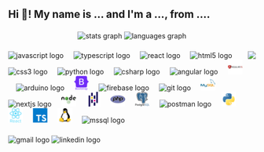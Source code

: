<h2 align="left">Hi 👋! My name is ... and I'm a ..., from ....</h2>

###

<div align="center">
  <img src="https://github-readme-stats.vercel.app/api?username=areimm&hide_title=false&hide_rank=false&show_icons=true&include_all_commits=true&count_private=true&disable_animations=false&theme=dracula&locale=en&hide_border=false" height="150" alt="stats graph"  />
  <img src="https://github-readme-stats.vercel.app/api/top-langs?username=areimm&locale=en&hide_title=false&layout=compact&card_width=320&langs_count=5&theme=dracula&hide_border=false" height="150" alt="languages graph"  />
</div>

###

<img align="right" height="150" src="https://media.giphy.com/media/Pb0d5MsNSeGoA2v1zv/giphy.gif?cid=ecf05e472pn1wkcbhxt4t501kf99dk35tbjhm2ifr777cwgk&ep=v1_gifs_search&rid=giphy.gif&ct=g"  />

###

<div align="left">
  <img src="https://cdn.jsdelivr.net/gh/devicons/devicon/icons/javascript/javascript-original.svg" height="30" alt="javascript logo" />
  <img width="12" />
  <img src="https://cdn.jsdelivr.net/gh/devicons/devicon/icons/typescript/typescript-original.svg" height="30" alt="typescript logo" />
  <img width="12" />
  <img src="https://cdn.jsdelivr.net/gh/devicons/devicon/icons/react/react-original.svg" height="30" alt="react logo" />
  <img width="12" />
  <img src="https://cdn.jsdelivr.net/gh/devicons/devicon/icons/html5/html5-original.svg" height="30" alt="html5 logo" />
  <img width="12" />
  <img src="https://cdn.jsdelivr.net/gh/devicons/devicon/icons/css3/css3-original.svg" height="30" alt="css3 logo" />
  <img width="12" />
  <img src="https://cdn.jsdelivr.net/gh/devicons/devicon/icons/python/python-original.svg" height="30" alt="python logo" />
  <img width="12" />
  <img src="https://cdn.jsdelivr.net/gh/devicons/devicon/icons/csharp/csharp-original.svg" height="30" alt="csharp logo" />
  <img width="12" />
  <img src="https://angular.io/assets/images/logos/angular/angular.svg" height="30" alt="angular logo" />
  <img width="12" />
  <img src="https://raw.githubusercontent.com/devicons/devicon/master/icons/angularjs/angularjs-original-wordmark.svg" height="30" alt="angularjs logo" />
  <img width="12" />
  <img src="https://cdn.worldvectorlogo.com/logos/arduino-1.svg" height="30" alt="arduino logo" />
  <img width="12" />
  <img src="https://raw.githubusercontent.com/devicons/devicon/master/icons/bootstrap/bootstrap-plain-wordmark.svg" height="30" alt="bootstrap logo" />
  <img width="12" />
  <img src="https://www.vectorlogo.zone/logos/firebase/firebase-icon.svg" height="30" alt="firebase logo" />
  <img width="12" />
  <img src="https://www.vectorlogo.zone/logos/git-scm/git-scm-icon.svg" height="30" alt="git logo" />
  <img width="12" />
  <img src="https://raw.githubusercontent.com/devicons/devicon/master/icons/mysql/mysql-original-wordmark.svg" height="30" alt="mysql logo" />
  <img width="12" />
  <img src="https://cdn.worldvectorlogo.com/logos/nextjs-2.svg" height="30" alt="nextjs logo" />
  <img width="12" />
  <img src="https://raw.githubusercontent.com/devicons/devicon/master/icons/nodejs/nodejs-original-wordmark.svg" height="30" alt="nodejs logo" />
  <img width="12" />
  <img src="https://raw.githubusercontent.com/devicons/devicon/2ae2a900d2f041da66e950e4d48052658d850630/icons/pandas/pandas-original.svg" height="30" alt="pandas logo" />
  <img width="12" />
  <img src="https://raw.githubusercontent.com/devicons/devicon/master/icons/php/php-original.svg" height="30" alt="php logo" />
  <img width="12" />
  <img src="https://raw.githubusercontent.com/devicons/devicon/master/icons/postgresql/postgresql-original-wordmark.svg" height="30" alt="postgresql logo" />
  <img width="12" />
  <img src="https://www.vectorlogo.zone/logos/getpostman/getpostman-icon.svg" height="30" alt="postman logo" />
  <img width="12" />
  <img src="https://raw.githubusercontent.com/devicons/devicon/master/icons/python/python-original.svg" height="30" alt="python logo" />
  <img width="12" />
  <img src="https://raw.githubusercontent.com/devicons/devicon/master/icons/react/react-original-wordmark.svg" height="30" alt="react logo" />
  <img width="12" />
  <img src="https://raw.githubusercontent.com/devicons/devicon/master/icons/typescript/typescript-original.svg" height="30" alt="typescript logo" />
  <img width="12" />
  <img src="https://raw.githubusercontent.com/devicons/devicon/master/icons/linux/linux-original.svg" height="30" alt="linux logo" />
  <img width="12" />
  <img src="https://www.svgrepo.com/show/303229/microsoft-sql-server-logo.svg" height="30" alt="mssql logo" />
</div>

###

<div align="left">
  <img src="https://img.shields.io/static/v1?message=Gmail&logo=gmail&label=&color=D14836&logoColor=white&labelColor=&style=for-the-badge" height="35" alt="gmail logo" />
  <img src="https://img.shields.io/static/v1?message=LinkedIn&logo=linkedin&label=&color=0077B5&logoColor=white&labelColor=&style=for-the-badge" height="35" alt="linkedin logo" />
</div>

###

<br clear="both">

